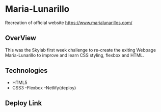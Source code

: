 # Maria-Lunarillo
Recreation of official website https://www.marialunarillos.com/

## OverView
This was the Skylab first week challenge to re-create the exiting Webpage Maria-Lunarillo to 
improve and learn CSS styling, flexbox and HTML.

## Technologies
 - HTML5
 - CSS3
 -Flexbox
 -Netlify(deploy)

## Deploy Link
